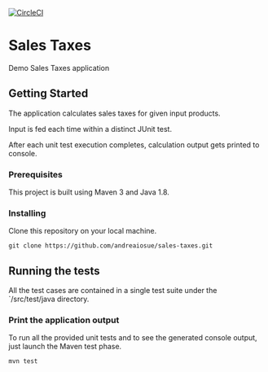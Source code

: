 [![CircleCI](https://circleci.com/gh/andreaiosue/sales-taxes.svg?style=svg)](https://circleci.com/gh/andreaiosue/sales-taxes)

# Sales Taxes

Demo Sales Taxes application

## Getting Started

The application calculates sales taxes for given input products.

Input is fed each time within a distinct JUnit test.

After each unit test execution completes, calculation output gets printed to console.

### Prerequisites

This project is built using Maven 3 and Java 1.8.

### Installing

Clone this repository on your local machine.

```
git clone https://github.com/andreaiosue/sales-taxes.git
```

## Running the tests

All the test cases are contained in a single test suite under the `/src/test/java directory.

### Print the application output

To run all the provided unit tests and to see the generated console output, just launch the Maven test phase.

```
mvn test
```
